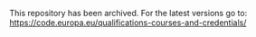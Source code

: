 This repository has been archived. For the latest versions go to: https://code.europa.eu/qualifications-courses-and-credentials/
